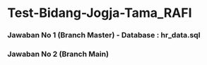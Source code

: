 # Test-Bidang-Jogja-Tama_RAFI
### Jawaban No 1 (Branch Master) - Database : hr_data.sql
### Jawaban No 2 (Branch Main)
